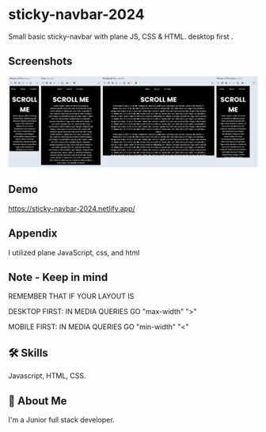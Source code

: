 # sticky-navbar-2024

Small basic sticky-navbar with plane JS, CSS & HTML.
desktop first .


## Screenshots
![App Screenshot](screemshot/SCR-20240327-crwy.png )

## Demo
https://sticky-navbar-2024.netlify.app/


## Appendix

I utilized plane JavaScript, css, and html


## Note - Keep in mind
REMEMBER THAT IF YOUR LAYOUT IS 

DESKTOP FIRST: IN MEDIA QUERIES GO "max-width" ">"

MOBILE FIRST: IN MEDIA QUERIES GO "min-width"  "<"



## 🛠 Skills
Javascript, HTML, CSS.


## 🚀 About Me
I'm a Junior full stack developer.
